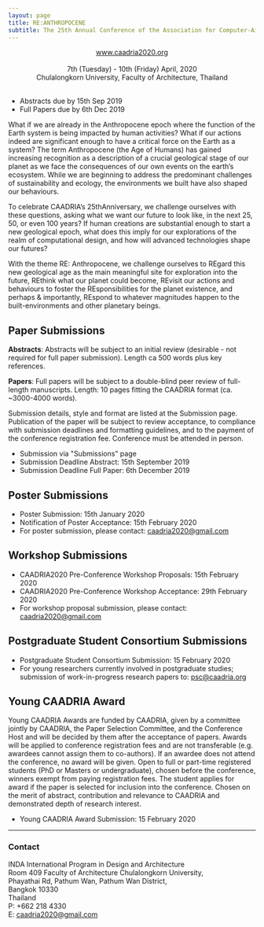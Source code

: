 ```yaml
---
layout: page
title: RE:ANTHROPOCENE
subtitle: The 25th Annual Conference of the Association for Computer-Aided Architectural Design Research in Asia (CAADRIA 2020)
---
```


<div align="center">
<a href="http://www.caadria2020.org">www.caadria2020.org</a><br />
<br />
7th (Tuesday) - 10th (Friday) April, 2020 <br />
Chulalongkorn University, Faculty of Architecture, Thailand <br />
<br />
</div>

* Abstracts due by 15th Sep 2019
* Full Papers due by 6th Dec 2019


What if we are already in the Anthropocene epoch where the function of the Earth system is being impacted by human activities? What if our actions indeed are significant enough to have a critical force on the Earth as a system? The term Anthropocene (the Age of Humans) has gained increasing recognition as a description of a crucial geological stage of our planet as we face the consequences of our own events on the earth’s ecosystem. While we are beginning to address the predominant challenges of sustainability and ecology, the environments we built have also shaped our behaviours.

To celebrate CAADRIA’s 25thAnniversary, we challenge ourselves with these questions, asking what we want our future to look like, in the next 25, 50, or even 100 years? If human creations are substantial enough to start a new geological epoch, what does this imply for our explorations of the realm of computational design, and how will advanced technologies shape our futures?

With the theme RE: Anthropocene, we challenge ourselves to REgard this new geological age as the main meaningful site for exploration into the future, REthink what our planet could become, REvisit our actions and behaviours to foster the REsponsibilities for the planet existence, and perhaps & importantly, REspond to whatever magnitudes happen to the built-environments and other planetary beings.


<div align="center">
</div>

## Paper Submissions
__Abstracts__: Abstracts will be subject to an initial review  (desirable - not required for full paper submission). Length ca 500 words plus key references. 

__Papers__: Full papers will be subject to a double-blind peer review of full-length manuscripts. Length: 10 pages fitting the CAADRIA format (ca. ~3000-4000 words).

Submission details, style and format are listed at the Submission page.  Publication of the paper will be subject to review acceptance, to compliance with submission deadlines and formatting guidelines, and to the payment of the conference registration fee. Conference must be attended in person.

* Submission via "Submissions" page
* Submission Deadline Abstract: 15th September 2019
* Submission Deadline Full Paper: 6th December 2019

## Poster Submissions

* Poster Submission: 15th January 2020
* Notification of Poster Acceptance: 15th February 2020
* For poster submission, please contact: caadria2020@gmail.com

## Workshop Submissions

* CAADRIA2020 Pre-Conference Workshop Proposals: 15th February 2020
* CAADRIA2020 Pre-Conference Workshop Acceptance: 29th February 2020
* For workshop proposal submission, please contact: caadria2020@gmail.com

## Postgraduate Student Consortium Submissions
* Postgraduate Student Consortium Submission: 15 February 2020
* For young researchers currently involved in postgraduate studies; submission of work-in-progress research papers to: psc@caadria.org

## Young CAADRIA Award
Young CAADRIA Awards are funded by CAADRIA, given by a committee jointly by CAADRIA, the Paper Selection Committee, and the Conference Host and will be decided by them after the acceptance of papers. Awards will be applied to conference registration fees and are not transferable (e.g. awardees cannot assign them to co-authors). If an awardee does not attend the conference, no award will be given. Open to full or part-time registered students (PhD or Masters or undergraduate), chosen before the conference, winners exempt from paying registration fees. The student applies for award if the paper is selected for inclusion into the conference. Chosen on the merit of abstract, contribution and relevance to CAADRIA and demonstrated depth of research interest.

* Young CAADRIA Award Submission: 15 February 2020

----
### Contact

INDA International Program in Design and Architecture \
Room 409 Faculty of Architecture Chulalongkorn University, \
Phayathai Rd, Pathum Wan, Pathum Wan District, \
Bangkok 10330 \
Thailand \
P: +662 218 4330 \
E: caadria2020@gmail.com
